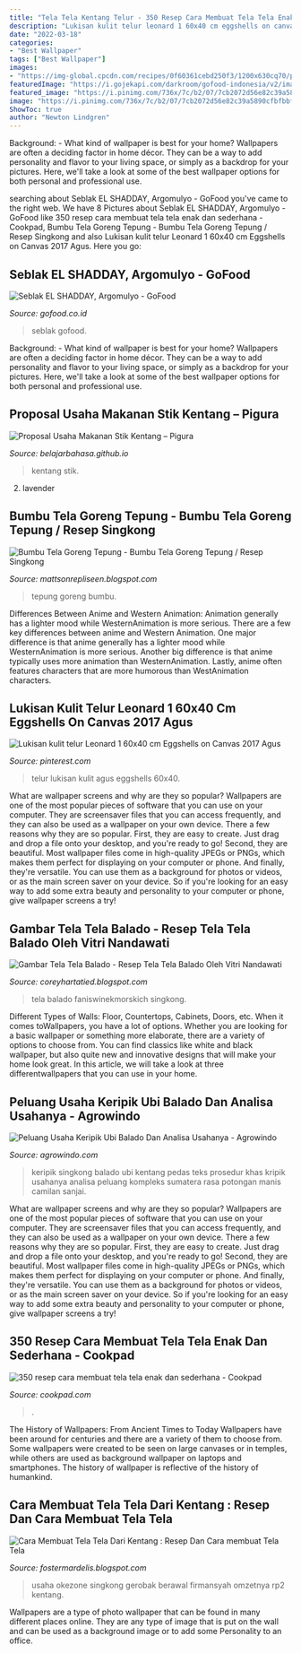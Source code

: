 ```yaml
---
title: "Tela Tela Kentang Telur - 350 Resep Cara Membuat Tela Tela Enak Dan Sederhana"
description: "Lukisan kulit telur leonard 1 60x40 cm eggshells on canvas 2017 agus"
date: "2022-03-18"
categories:
- "Best Wallpaper"
tags: ["Best Wallpaper"]
images:
- "https://img-global.cpcdn.com/recipes/0f60361cebd250f3/1200x630cq70/photo.jpg"
featuredImage: "https://i.gojekapi.com/darkroom/gofood-indonesia/v2/images/uploads/35cbe18a-4ec6-408f-ad1a-bfdb7209096c_IMG_20201209_094618_911.jpg?h=600&amp;w=600&amp;fit=crop"
featured_image: "https://i.pinimg.com/736x/7c/b2/07/7cb2072d56e82c39a5890cfbfbbff5a6.jpg"
image: "https://i.pinimg.com/736x/7c/b2/07/7cb2072d56e82c39a5890cfbfbbff5a6.jpg"
ShowToc: true
author: "Newton Lindgren"
---
```



Background: - What kind of wallpaper is best for your home?
Wallpapers are often a deciding factor in home décor. They can be a way to add personality and flavor to your living space, or simply as a backdrop for your pictures. Here, we'll take a look at some of the best wallpaper options for both personal and professional use.

	

		
searching about Seblak EL SHADDAY, Argomulyo - GoFood you've came to the right web. We have 8 Pictures about Seblak EL SHADDAY, Argomulyo - GoFood like 350 resep cara membuat tela tela enak dan sederhana - Cookpad, Bumbu Tela Goreng Tepung - Bumbu Tela Goreng Tepung / Resep Singkong and also Lukisan kulit telur Leonard 1 60x40 cm Eggshells on Canvas 2017 Agus. Here you go:
		
    
## Seblak EL SHADDAY, Argomulyo - GoFood

<img loading=lazy src="https://i.gojekapi.com/darkroom/gofood-indonesia/v2/images/uploads/35cbe18a-4ec6-408f-ad1a-bfdb7209096c_IMG_20201209_094618_911.jpg?h=600&amp;w=600&amp;fit=crop" onerror="this.onerror=null;this.src='https://tse2.mm.bing.net/th?id=OIP.z3z-kWhc1cTzRSJcxC5TCwHaHa&amp;pid=15.1';" alt="Seblak EL SHADDAY, Argomulyo - GoFood">

_Source: gofood.co.id_

>seblak gofood. 

	

Background: - What kind of wallpaper is best for your home?
Wallpapers are often a deciding factor in home décor. They can be a way to add personality and flavor to your living space, or simply as a backdrop for your pictures. Here, we'll take a look at some of the best wallpaper options for both personal and professional use.

    
## Proposal Usaha Makanan Stik Kentang – Pigura

<img loading=lazy src="https://0.academia-photos.com/attachment_thumbnails/34807192/mini_magick20190320-26611-esrwj3.png?1553136348" onerror="this.onerror=null;this.src='https://tse3.mm.bing.net/th?id=OIP.2F3sdl7CLYXRYQBLNWg5DgHaLp&amp;pid=15.1';" alt="Proposal Usaha Makanan Stik Kentang – Pigura">

_Source: belajarbahasa.github.io_

>kentang stik. 

	

2. lavender 

    
## Bumbu Tela Goreng Tepung - Bumbu Tela Goreng Tepung / Resep Singkong

<img loading=lazy src="https://lh6.googleusercontent.com/proxy/mS9xTW6ubhLXzhKVz4rLUheLhs5w9FdKT7zmVWvdcrUvuqORG9uEolKCuRrharuvoQBrv5XUUT_sHYsSnpY53xpeh6dbYnA1BUK0OUnntximR2ThLPpB82S1oB7UDZLZ_Dx5SA_oypFtky5gn2OJQbSFgO2P_zLxfjA6J2-rK0DMH49sVGBAJE30ChRd=w1200-h630-p-k-no-nu" onerror="this.onerror=null;this.src='https://tse4.mm.bing.net/th?id=OIP.NLBkRuACOvqsbCpLrcRfPAHaGq&amp;pid=15.1';" alt="Bumbu Tela Goreng Tepung - Bumbu Tela Goreng Tepung / Resep Singkong">

_Source: mattsonrepliseen.blogspot.com_

>tepung goreng bumbu. 

	

Differences Between Anime and Western Animation: Animation generally has a lighter mood while WesternAnimation is more serious.
There are a few key differences between anime and Western Animation. One major difference is that anime generally has a lighter mood while WesternAnimation is more serious. Another big difference is that anime typically uses more animation than WesternAnimation. Lastly, anime often features characters that are more humorous than WestAnimation characters.

    
## Lukisan Kulit Telur Leonard 1 60x40 Cm Eggshells On Canvas 2017 Agus

<img loading=lazy src="https://i.pinimg.com/736x/7c/b2/07/7cb2072d56e82c39a5890cfbfbbff5a6.jpg" onerror="this.onerror=null;this.src='https://tse2.mm.bing.net/th?id=OIP.eXe-a3xSn0GNJFs4lYyZUAHaJ3&amp;pid=15.1';" alt="Lukisan kulit telur Leonard 1 60x40 cm Eggshells on Canvas 2017 Agus">

_Source: pinterest.com_

>telur lukisan kulit agus eggshells 60x40. 

	

What are wallpaper screens and why are they so popular?
Wallpapers are one of the most popular pieces of software that you can use on your computer. They are screensaver files that you can access frequently, and they can also be used as a wallpaper on your own device. There a few reasons why they are so popular. First, they are easy to create. Just drag and drop a file onto your desktop, and you're ready to go! Second, they are beautiful. Most wallpaper files come in high-quality JPEGs or PNGs, which makes them perfect for displaying on your computer or phone. And finally, they're versatile. You can use them as a background for photos or videos, or as the main screen saver on your device. So if you're looking for an easy way to add some extra beauty and personality to your computer or phone, give wallpaper screens a try!

    
## Gambar Tela Tela Balado - Resep Tela Tela Balado Oleh Vitri Nandawati

<img loading=lazy src="https://lh6.googleusercontent.com/proxy/UYgm8fE77tbUWJP8KF8PMsHzcQJuyZD0EwSLS2azaqOvr8iOc9ZH8DRHyq5-zKcgXno1iSx9i_lYz14-QjlwlSqn7Kgik5iR=w1600" onerror="this.onerror=null;this.src='https://tse1.mm.bing.net/th?id=OIP.GLNlc2OA1340LdEkLD9YvgHaEK&amp;pid=15.1';" alt="Gambar Tela Tela Balado - Resep Tela Tela Balado Oleh Vitri Nandawati">

_Source: coreyhartatied.blogspot.com_

>tela balado faniswinekmorskich singkong. 

	

Different Types of Walls: Floor, Countertops, Cabinets, Doors, etc.
When it comes toWallpapers, you have a lot of options. Whether you are looking for a basic wallpaper or something more elaborate, there are a variety of options to choose from. You can find classics like white and black wallpaper, but also quite new and innovative designs that will make your home look great. In this article, we will take a look at three differentwallpapers that you can use in your home.

    
## Peluang Usaha Keripik Ubi Balado Dan Analisa Usahanya - Agrowindo

<img loading=lazy src="https://www.agrowindo.com/wp-content/uploads/2017/07/Peluang-usaha-keripik-ubi-balado-dan-analisa-usahanya.jpg" onerror="this.onerror=null;this.src='https://tse2.mm.bing.net/th?id=OIP.UuMjX8c1myByu1uXaWWmnwHaE7&amp;pid=15.1';" alt="Peluang Usaha Keripik Ubi Balado Dan Analisa Usahanya - Agrowindo">

_Source: agrowindo.com_

>keripik singkong balado ubi kentang pedas teks prosedur khas kripik usahanya analisa peluang kompleks sumatera rasa potongan manis camilan sanjai. 

	

What are wallpaper screens and why are they so popular?
Wallpapers are one of the most popular pieces of software that you can use on your computer. They are screensaver files that you can access frequently, and they can also be used as a wallpaper on your own device. There a few reasons why they are so popular. First, they are easy to create. Just drag and drop a file onto your desktop, and you're ready to go! Second, they are beautiful. Most wallpaper files come in high-quality JPEGs or PNGs, which makes them perfect for displaying on your computer or phone. And finally, they're versatile. You can use them as a background for photos or videos, or as the main screen saver on your device. So if you're looking for an easy way to add some extra beauty and personality to your computer or phone, give wallpaper screens a try!

    
## 350 Resep Cara Membuat Tela Tela Enak Dan Sederhana - Cookpad

<img loading=lazy src="https://img-global.cpcdn.com/recipes/0f60361cebd250f3/1200x630cq70/photo.jpg" onerror="this.onerror=null;this.src='https://tse3.mm.bing.net/th?id=OIP.8aQ-VSB3MQDlqHXkhzcORQHaD4&amp;pid=15.1';" alt="350 resep cara membuat tela tela enak dan sederhana - Cookpad">

_Source: cookpad.com_

>. 

	

The History of Wallpapers: From Ancient Times to Today
Wallpapers have been around for centuries and there are a variety of them to choose from. Some wallpapers were created to be seen on large canvases or in temples, while others are used as background wallpaper on laptops and smartphones. The history of wallpaper is reflective of the history of humankind.

    
## Cara Membuat Tela Tela Dari Kentang : Resep Dan Cara Membuat Tela Tela

<img loading=lazy src="https://lh5.googleusercontent.com/proxy/Wsx6CQNu2MCxx7oXTilPra1fDbjcmUuQtjQI9zwCm8xpOUBCLffmLS4cFQiZrX58IKNreU3Gg2yxO0Z4oF4fhlCGlPINvaodufo0nS80hsqfF2zn08_jnfM1EV1TQE-_h3wrLxNanKF3zZlYQZJ-hDH-uG568op3-yd17HLHUz7WnjXbUG6XU_8hbjnbcdOR3XHeSE8MnCI=w1200-h630-p-k-no-nu" onerror="this.onerror=null;this.src='https://tse2.mm.bing.net/th?id=OIP.yO2PEZwrI6PuggdSMJgp6AHaEE&amp;pid=15.1';" alt="Cara Membuat Tela Tela Dari Kentang : Resep Dan Cara membuat Tela Tela">

_Source: fostermardelis.blogspot.com_

>usaha okezone singkong gerobak berawal firmansyah omzetnya rp2 kentang. 

	



Wallpapers are a type of photo wallpaper that can be found in many different places online. They are any type of image that is put on the wall and can be used as a background image or to add some Personality to an office.

